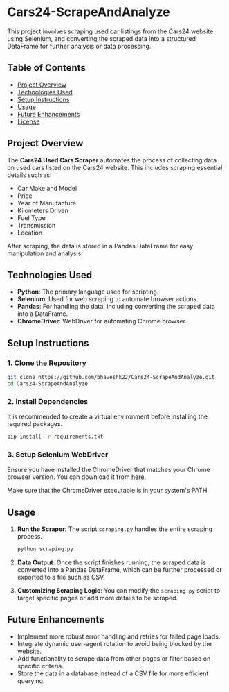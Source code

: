 
# Cars24-ScrapeAndAnalyze

This project involves scraping used car listings from the Cars24 website using Selenium, and converting the scraped data into a structured DataFrame for further analysis or data processing.

## Table of Contents

- [Project Overview](#project-overview)
- [Technologies Used](#technologies-used)
- [Setup Instructions](#setup-instructions)
- [Usage](#usage)
- [Future Enhancements](#future-enhancements)
- [License](#license)

## Project Overview

The **Cars24 Used Cars Scraper** automates the process of collecting data on used cars listed on the Cars24 website. This includes scraping essential details such as:

- Car Make and Model
- Price
- Year of Manufacture
- Kilometers Driven
- Fuel Type
- Transmission
- Location

After scraping, the data is stored in a Pandas DataFrame for easy manipulation and analysis.

## Technologies Used

- **Python**: The primary language used for scripting.
- **Selenium**: Used for web scraping to automate browser actions.
- **Pandas**: For handling the data, including converting the scraped data into a DataFrame.
- **ChromeDriver**: WebDriver for automating Chrome browser.


## Setup Instructions

### 1. Clone the Repository

```bash
git clone https://github.com/bhaveshk22/Cars24-ScrapeAndAnalyze.git
cd Cars24-ScrapeAndAnalyze
```

### 2. Install Dependencies

It is recommended to create a virtual environment before installing the required packages.

```bash
pip install -r requirements.txt
```

### 3. Setup Selenium WebDriver

Ensure you have installed the ChromeDriver that matches your Chrome browser version. You can download it from [here](https://sites.google.com/chromium.org/driver/).

Make sure that the ChromeDriver executable is in your system's PATH.

## Usage

1. **Run the Scraper**: The script `scraping.py` handles the entire scraping process.
    ```bash
    python scraping.py
    ```

2. **Data Output**: Once the script finishes running, the scraped data is converted into a Pandas DataFrame, which can be further processed or exported to a file such as CSV.



3. **Customizing Scraping Logic**: You can modify the `scraping.py` script to target specific pages or add more details to be scraped.

## Future Enhancements

- Implement more robust error handling and retries for failed page loads.
- Integrate dynamic user-agent rotation to avoid being blocked by the website.
- Add functionality to scrape data from other pages or filter based on specific criteria.
- Store the data in a database instead of a CSV file for more efficient querying.
